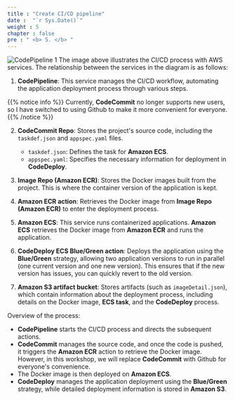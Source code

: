 ```yaml
---
title : "Create CI/CD pipeline"
date :  "`r Sys.Date()`" 
weight : 5 
chapter : false
pre : " <b> 5. </b> "
---
```


![CodePipeline 1](/images/5.Codepipeline/arc.png)
The image above illustrates the CI/CD process with AWS services. The relationship between the services in the diagram is as follows:

1. **CodePipeline**: This service manages the CI/CD workflow, automating the application deployment process through various steps.

{{% notice info %}}
Currently, **CodeCommit** no longer supports new users, so I have switched to using Github to make it more convenient for everyone.
{{% /notice %}}

2. **CodeCommit Repo**: Stores the project's source code, including the `taskdef.json` and `appspec.yaml` files. 
    - `taskdef.json`: Defines the task for **Amazon ECS**.
    - `appspec.yaml`: Specifies the necessary information for deployment in **CodeDeploy**.

3. **Image Repo (Amazon ECR)**: Stores the Docker images built from the project. This is where the container version of the application is kept.

4. **Amazon ECR action**: Retrieves the Docker image from **Image Repo (Amazon ECR)** to enter the deployment process.

5. **Amazon ECS**: This service runs containerized applications. **Amazon ECS** retrieves the Docker image from **Amazon ECR** and runs the application.

6. **CodeDeploy ECS Blue/Green action**: Deploys the application using the **Blue/Green** strategy, allowing two application versions to run in parallel (one current version and one new version). This ensures that if the new version has issues, you can quickly revert to the old version.

7. **Amazon S3 artifact bucket**: Stores artifacts (such as `imageDetail.json`), which contain information about the deployment process, including details on the Docker image, **ECS task**, and the **CodeDeploy** process.

Overview of the process:
- **CodePipeline** starts the CI/CD process and directs the subsequent actions.
- **CodeCommit** manages the source code, and once the code is pushed, it triggers the **Amazon ECR** action to retrieve the Docker image. However, in this workshop, we will replace **CodeCommit** with Github for everyone's convenience.
- The Docker image is then deployed on **Amazon ECS**.
- **CodeDeploy** manages the application deployment using the **Blue/Green** strategy, while detailed deployment information is stored in **Amazon S3**.
